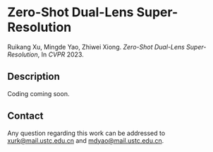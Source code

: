 Zero-Shot Dual-Lens Super-Resolution
====
Ruikang Xu, Mingde Yao, Zhiwei Xiong. *Zero-Shot Dual-Lens Super-Resolution*, In *CVPR* 2023. <br/>


## Description
Coding coming soon.


## Contact
Any question regarding this work can be addressed to xurk@mail.ustc.edu.cn and mdyao@mail.ustc.edu.cn.
